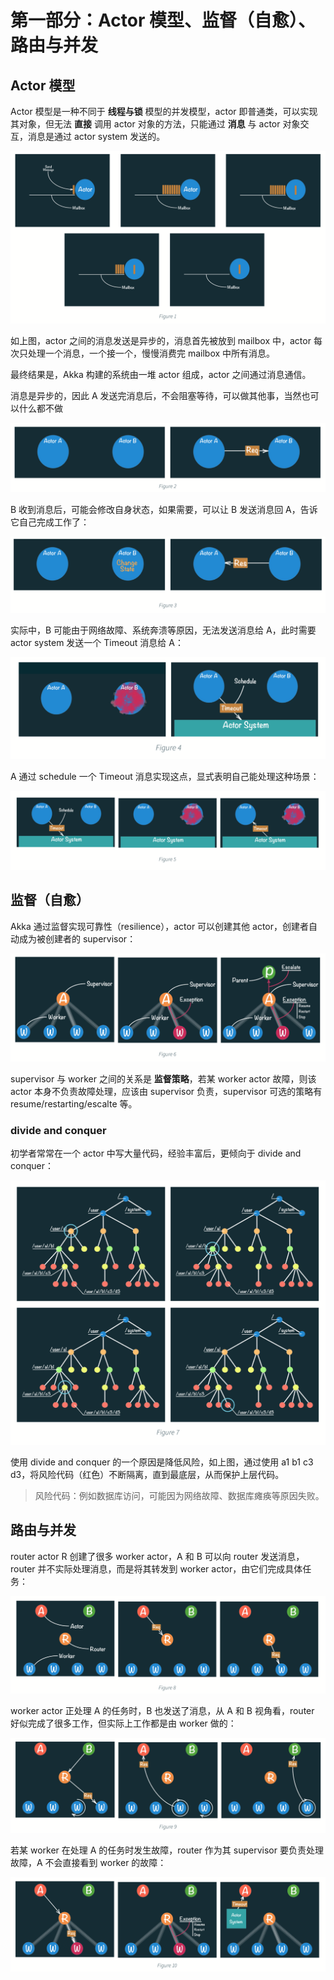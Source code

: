 # 第一部分：Actor 模型、监督（自愈）、路由与并发

## Actor 模型

Actor 模型是一种不同于 **线程与锁** 模型的并发模型，actor 即普通类，可以实现其对象，但无法 **直接** 调用 actor 对象的方法，只能通过 **消息** 与 actor 对象交互，消息是通过 actor system 发送的。

![img](./images/figure1.png)

如上图，actor 之间的消息发送是异步的，消息首先被放到 mailbox 中，actor 每次只处理一个消息，一个接一个，慢慢消费完 mailbox 中所有消息。

最终结果是，Akka 构建的系统由一堆 actor 组成，actor 之间通过消息通信。

消息是异步的，因此 A 发送完消息后，不会阻塞等待，可以做其他事，当然也可以什么都不做

![img](./images/figure2.png)

B 收到消息后，可能会修改自身状态，如果需要，可以让 B 发送消息回 A，告诉它自己完成工作了：

![img](./images/figure3.png)

实际中，B 可能由于网络故障、系统奔溃等原因，无法发送消息给 A，此时需要 actor system 发送一个 Timeout 消息给 A：

![img](./images/figure4.png)

A 通过 schedule 一个 Timeout 消息实现这点，显式表明自己能处理这种场景：

![img](./images/figure5.png)

## 监督（自愈）

Akka 通过监督实现可靠性（resilience），actor 可以创建其他 actor，创建者自动成为被创建者的 supervisor：

![img](./images/figure6.png)

supervisor 与 worker 之间的关系是 **监督策略**，若某 worker actor 故障，则该 actor 本身不负责故障处理，应该由 supervisor 负责，supervisor 可选的策略有 resume/restarting/escalte 等。

### divide and conquer

初学者常常在一个 actor 中写大量代码，经验丰富后，更倾向于 divide and conquer：

![img](./images/figure7.png)

使用 divide and conquer 的一个原因是降低风险，如上图，通过使用 a1 b1 c3 d3，将风险代码（红色）不断隔离，直到最底层，从而保护上层代码。

>风险代码：例如数据库访问，可能因为网络故障、数据库瘫痪等原因失败。

## 路由与并发

router actor R 创建了很多 worker actor，A 和 B 可以向 router 发送消息，router 并不实际处理消息，而是将其转发到 worker actor，由它们完成具体任务：

![img](./images/figure8.png)

worker actor 正处理 A 的任务时，B 也发送了消息，从 A 和 B 视角看，router 好似完成了很多工作，但实际上工作都是由 worker 做的：

![img](./images/figure9.png)

若某 worker 在处理 A 的任务时发生故障，router 作为其 supervisor 要负责处理故障，A 不会直接看到 worker 的故障：

![img](./images/figure10.png)
